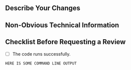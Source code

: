 <!--- Please write your PR name in the present imperative tense. Examples of that tense are: "Fix issue in the dispatcher where…", "Improve our handling of…", etc." -->
<!-- For more information on Pull Requests, you can reference here: https://success.vanillaforums.com/kb/articles/228-using-pull-requests-to-contribute -->
## Describe Your Changes


## Non-Obvious Technical Information


## Checklist Before Requesting a Review
- [ ] The code runs successfully.

```terminal
HERE IS SOME COMMAND LINE OUTPUT
```
